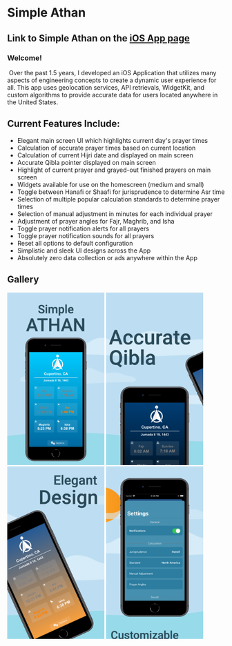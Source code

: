 # Simple Athan

## Link to Simple Athan on the [iOS App page](apps.apple.com/us/app/simple-athan/id1594780073?itsct=apps_box_link&itscg=30200)

### ​Welcome!
​
Over the past 1.5 years, I developed an iOS Application that utilizes many aspects of engineering concepts to create a dynamic user experience for all. This app uses geolocation services, API retrievals, WidgetKit, and custom algorithms to provide accurate data for users located anywhere in the United States. 


## Current Features Include:
- Elegant main screen UI which highlights current day's prayer times
- Calculation of accurate prayer times based on current location
- Calculation of current Hijri date and displayed on main screen
- Accurate Qibla pointer displayed on main screen
- Highlight of current prayer and grayed-out finished prayers on main screen
- Widgets available for use on the homescreen (medium and small)
- Toggle between Hanafi or Shaafi for jurisprudence to determine Asr time
- Selection of multiple popular calculation standards to determine prayer times
- Selection of manual adjustment in minutes for each individual prayer
- Adjustment of prayer angles for Fajr, Maghrib, and Isha
- Toggle prayer notification alerts for all prayers
- Toggle prayer notification sounds for all prayers
- Reset all options to default configuration
- Simplistic and sleek UI designs across the App
- Absolutely zero data collection or ads anywhere within the App

## Gallery

<img src="newImages_V2/1.png" height="400">
<img src="newImages_V2/2.png" height="400">
<img src="newImages_V2/3.png" height="400">
<img src="newImages_V2/4.png" height="400">



